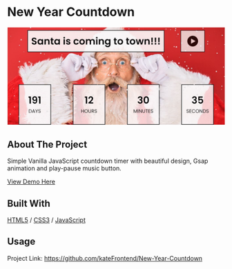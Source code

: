 <div>
  <h1>New Year Countdown</h1> 
  <img src="cover.JPG" alt="New Year Countdown" width="auto">
</div>

<!-- ABOUT THE PROJECT -->
## About The Project
<p>Simple Vanilla JavaScript countdown timer with beautiful design, Gsap animation and play-pause music button.</p>
<p></p>

  <p>
    <a href="https://santa-app.glitch.me/">View Demo Here</a>
  </p>

## Built With

[HTML5](https://www.w3schools.com/html/) / [CSS3](https://www.w3schools.com/css/) / [JavaScript](https://www.w3schools.com/js/)
 
<!-- USAGE EXAMPLES -->
## Usage

<p></p>
<p></p>
<p></p>
<p></p>


Project Link: https://github.com/kateFrontend/New-Year-Countdown

